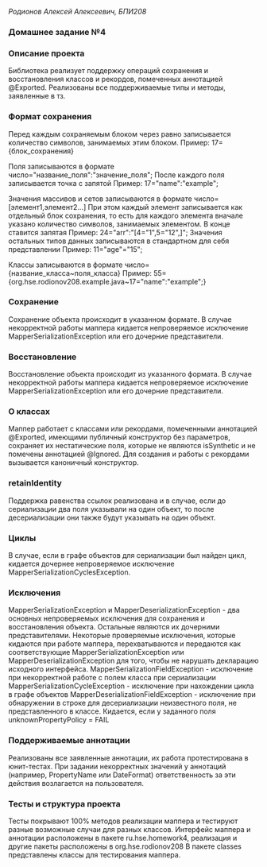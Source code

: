 _Родионов Алексей Алексеевич, БПИ208_

### Домашнее задание №4

### Описание проекта
Библиотека реализует поддержку операций сохранения и восстановления классов и рекордов,
помеченных аннотацией @Exported. Реализованы все поддерживаемые типы и методы, заявленные в тз.

### Формат сохранения
Перед каждым сохраняемым блоком через равно записывается количество символов, занимаемых этим блоком.
Пример: 17={блок_сохранения}

Поля записываются в формате число="название_поля":"значение_поля";
После каждого поля записывается точка с запятой
Пример: 17="name":"example";

Значения массивов и сетов записываются в формате число=[элемент1,элемент2...]
При этом каждый элемент записывается как отдельный блок сохранения, то есть для каждого элемента
вначале указано количество символов, занимаемых элементом. В конце ставится запятая
Пример: 24="arr":"[4="1",5="12",]";
Значения остальных типов данных записываются в стандартном для себя представлении
Пример: 11="age"="15";

Классы записываются в формате число={название_класса~поля_класса}
Пример: 55={org.hse.rodionov208.example.java~17="name":"example";}

### Сохранение
Сохранение объекта происходит в указанном формате. В случае некорректной работы маппера кидается
непроверяемое исключение MapperSerializationException или его дочерние представители.

### Восстановление
Восстановление объекта происходит из указанного формата. В случае некорректной работы маппера кидается
непроверяемое исключение MapperSerializationException или его дочерние представители.

### О классах
Маппер работает с классами или рекордами, помеченными аннотацией @Exported, имеющими публичный
конструктор без параметров, сохраняет их нестатические поля, которые не являются isSynthetic 
и не помечены аннотацией @Ignored. Для создания и работы с рекордами вызывается каноничный конструктор.

### retainIdentity
Поддержка равенства ссылок реализована и в случае, если до сериализации два поля указывали на один
объект, то после десериализации они также будут указывать на один объект.

### Циклы
В случае, если в графе объектов для сериализации был найден цикл, кидается дочернее непроверяемое
исключение MapperSerializationCyclesException.

### Исключения
MapperSerializationException и MapperDeserializationException - два основных непроверяемых исключения
для сохранения и восстановления объекта. Остальные являются их дочерними представителями. Некоторые
проверяемые исключения, которые кидаются при работе маппера, перехватываются и передаются как соответствующие
MapperSerializationException или MapperDeserializationException для того, чтобы не нарушать декларацию
исходного интерфейса.
MapperSerializationFieldException - исключение при некорректной работе с полем класса при сериализации
MapperSerializationCycleException - исключение при нахождении цикла в графе объектов
MapperDeserializationFieldException - исключение при обнаружении в строке для десериализации неизвестного
поля, не представленного в классе. Кидается, если у заданного поля unknownPropertyPolicy = FAIL

### Поддерживаемые аннотации
Реализованы все заявленные аннотации, их работа протестирована в юнит-тестах. При задании некорректных
значений у аннотаций (например, PropertyName или DateFormat) ответственность за эти действия возлагается
на пользователя.

### Тесты и структура проекта
Тесты покрывают 100% методов реализации маппера и тестируют разные возможные случаи для разных классов.
Интерфейс маппера и аннотации расположены в пакете ru.hse.homework4, реализация и другие пакеты расположены
в org.hse.rodionov208 В пакете classes представлены классы для тестирования маппера.
